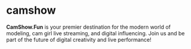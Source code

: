# camshow
**CamShow.Fun** is your premier destination for the modern world of modeling, cam girl live streaming, and digital influencing. Join us and be part of the future of digital creativity and live performance!
